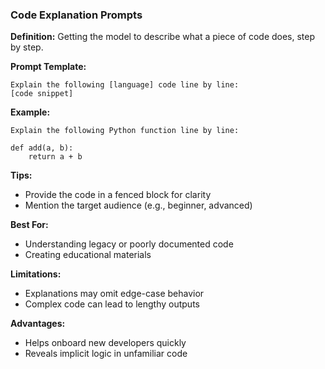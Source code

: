 ### Code Explanation Prompts

**Definition:** Getting the model to describe what a piece of code does, step by step.

**Prompt Template:**
```
Explain the following [language] code line by line:
[code snippet]
```

**Example:**
```
Explain the following Python function line by line:

def add(a, b):
    return a + b
```

**Tips:**
- Provide the code in a fenced block for clarity
- Mention the target audience (e.g., beginner, advanced)

**Best For:**
- Understanding legacy or poorly documented code
- Creating educational materials

**Limitations:**
- Explanations may omit edge-case behavior
- Complex code can lead to lengthy outputs

**Advantages:**
- Helps onboard new developers quickly
- Reveals implicit logic in unfamiliar code
